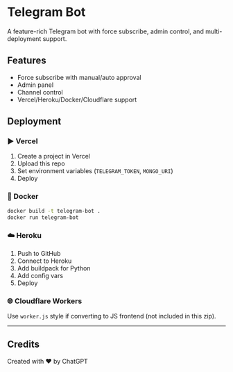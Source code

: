 # Telegram Bot

A feature-rich Telegram bot with force subscribe, admin control, and multi-deployment support.

## Features

- Force subscribe with manual/auto approval
- Admin panel
- Channel control
- Vercel/Heroku/Docker/Cloudflare support

## Deployment

### ▶️ Vercel

1. Create a project in Vercel
2. Upload this repo
3. Set environment variables (`TELEGRAM_TOKEN`, `MONGO_URI`)
4. Deploy

### 🐳 Docker

```bash
docker build -t telegram-bot .
docker run telegram-bot
```

### ☁️ Heroku

1. Push to GitHub
2. Connect to Heroku
3. Add buildpack for Python
4. Add config vars
5. Deploy

### 🌐 Cloudflare Workers

Use `worker.js` style if converting to JS frontend (not included in this zip).

---
## Credits

Created with ❤️ by ChatGPT